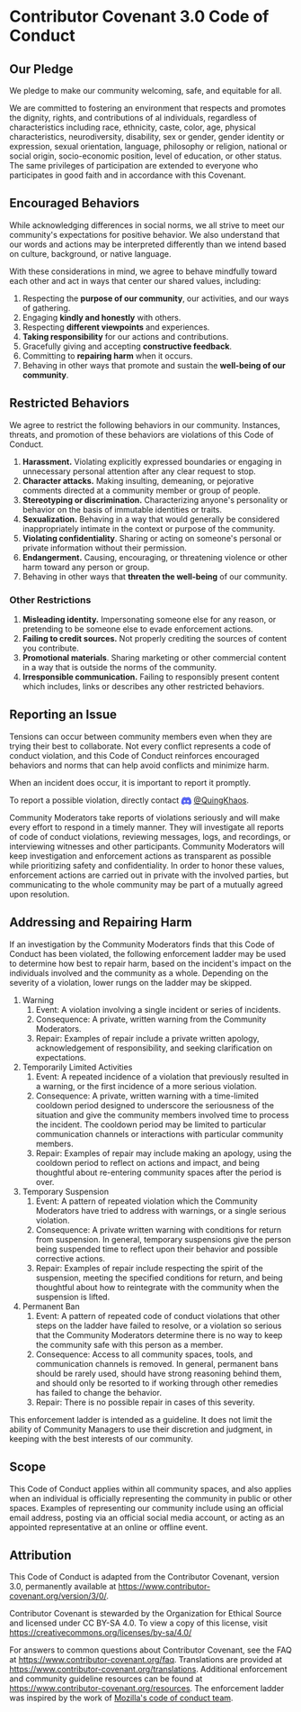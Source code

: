 # Contributor Covenant 3.0 Code of Conduct

## Our Pledge

We pledge to make our community welcoming, safe, and equitable for all.

We are committed to fostering an environment that respects and promotes the dignity, rights, and contributions of al
 individuals, regardless of characteristics including race, ethnicity, caste, color, age, physical characteristics,
 neurodiversity, disability, sex or gender, gender identity or expression, sexual orientation, language, philosophy or
 religion, national or social origin, socio-economic position, level of education, or other status. The same privileges
 of participation are extended to everyone who participates in good faith and in accordance with this Covenant.

## Encouraged Behaviors

While acknowledging differences in social norms, we all strive to meet our community's expectations for positive behavior.
We also understand that our words and actions may be interpreted differently than we intend based on culture, background,
or native language.

With these considerations in mind, we agree to behave mindfully toward each other and act in ways that center our shared
values, including:

1. Respecting the **purpose of our community**, our activities, and our ways of gathering.
2. Engaging **kindly and honestly** with others.
3. Respecting **different viewpoints** and experiences.
4. **Taking responsibility** for our actions and contributions.
5. Gracefully giving and accepting **constructive feedback**.
6. Committing to **repairing harm** when it occurs.
7. Behaving in other ways that promote and sustain the **well-being of our community**.

## Restricted Behaviors

We agree to restrict the following behaviors in our community. Instances, threats, and promotion of these behaviors are
violations of this Code of Conduct.

1. **Harassment.** Violating explicitly expressed boundaries or engaging in unnecessary personal attention after any
   clear request to stop.
2. **Character attacks.** Making insulting, demeaning, or pejorative comments directed at a community member or group
   of people.
3. **Stereotyping or discrimination.** Characterizing anyone's personality or behavior on the basis of immutable
   identities or traits.
4. **Sexualization.** Behaving in a way that would generally be considered inappropriately intimate in the context or
   purpose of the community.
5. **Violating confidentiality**. Sharing or acting on someone's personal or private information without their permission.
6. **Endangerment.** Causing, encouraging, or threatening violence or other harm toward any person or group.
7. Behaving in other ways that **threaten the well-being** of our community.

### Other Restrictions

1. **Misleading identity.** Impersonating someone else for any reason, or pretending to be someone else to evade
  enforcement actions.
2. **Failing to credit sources.** Not properly crediting the sources of content you contribute.
3. **Promotional materials**. Sharing marketing or other commercial content in a way that is outside the norms of the community.
4. **Irresponsible communication.** Failing to responsibly present content which includes, links or describes any other
  restricted behaviors.

## Reporting an Issue

Tensions can occur between community members even when they are trying their best to collaborate. Not every conflict
represents a code of conduct violation, and this Code of Conduct reinforces encouraged behaviors and norms that can help
avoid conflicts and minimize harm.

When an incident does occur, it is important to report it promptly.

To report a possible violation, directly contact
<img src=".github/images/Discord-Symbol-Blurple.svg" alt="Discord" title="Discord" style="height: 1em; vertical-align: middle;"> [@QuingKhaos](https://discordapp.com/users/693126941737353266). <!-- markdownlint-disable-line MD013 MD033 -->

Community Moderators take reports of violations seriously and will make every effort to respond in a timely manner.
They will investigate all reports of code of conduct violations, reviewing messages, logs, and recordings, or
interviewing witnesses and other participants. Community Moderators will keep investigation and enforcement actions as
transparent as possible while prioritizing safety and confidentiality. In order to honor these values, enforcement
actions are carried out in private with the involved parties, but communicating to the whole community may be part of a
mutually agreed upon resolution.

## Addressing and Repairing Harm

If an investigation by the Community Moderators finds that this Code of Conduct has been violated, the following
enforcement ladder may be used to determine how best to repair harm, based on the incident's impact on the individuals
involved and the community as a whole. Depending on the severity of a violation, lower rungs on the ladder may be skipped.

1) Warning
   1) Event: A violation involving a single incident or series of incidents.
   2) Consequence: A private, written warning from the Community Moderators.
   3) Repair: Examples of repair include a private written apology, acknowledgement of responsibility, and seeking
      clarification on expectations.
2) Temporarily Limited Activities
   1) Event: A repeated incidence of a violation that previously resulted in a warning, or the first incidence of a more
      serious violation.
   2) Consequence: A private, written warning with a time-limited cooldown period designed to underscore the seriousness
      of the situation and give the community members involved time to process the incident. The cooldown period may be
      limited to particular communication channels or interactions with particular community members.
   3) Repair: Examples of repair may include making an apology, using the cooldown period to reflect on actions and impact,
      and being thoughtful about re-entering community spaces after the period is over.
3) Temporary Suspension
   1) Event: A pattern of repeated violation which the Community Moderators have tried to address with warnings, or a
      single serious violation.
   2) Consequence: A private written warning with conditions for return from suspension. In general, temporary suspensions
      give the person being suspended time to reflect upon their behavior and possible corrective actions.
   3) Repair: Examples of repair include respecting the spirit of the suspension, meeting the specified conditions for
      return, and being thoughtful about how to reintegrate with the community when the suspension is lifted.
4) Permanent Ban
   1) Event: A pattern of repeated code of conduct violations that other steps on the ladder have failed to resolve, or
      a violation so serious that the Community Moderators determine there is no way to keep the community safe with
      this person as a member.
   2) Consequence: Access to all community spaces, tools, and communication channels is removed. In general, permanent
      bans should be rarely used, should have strong reasoning behind them, and should only be resorted to if working
      through other remedies has failed to change the behavior.
   3) Repair: There is no possible repair in cases of this severity.

This enforcement ladder is intended as a guideline. It does not limit the ability of Community Managers to use their
discretion and judgment, in keeping with the best interests of our community.

## Scope

This Code of Conduct applies within all community spaces, and also applies when an individual is officially representing
the community in public or other spaces. Examples of representing our community include using an official email address,
posting via an official social media account, or acting as an appointed representative at an online or offline event.

## Attribution

This Code of Conduct is adapted from the Contributor Covenant, version 3.0, permanently available at <https://www.contributor-covenant.org/version/3/0/>.

Contributor Covenant is stewarded by the Organization for Ethical Source and licensed under CC BY-SA 4.0. To view a copy
of this license, visit <https://creativecommons.org/licenses/by-sa/4.0/>

For answers to common questions about Contributor Covenant, see the FAQ at <https://www.contributor-covenant.org/faq>.
Translations are provided at <https://www.contributor-covenant.org/translations>. Additional enforcement and community
guideline resources can be found at <https://www.contributor-covenant.org/resources>. The enforcement ladder was inspired
by the work of [Mozilla's code of conduct team](https://github.com/mozilla/inclusion).

